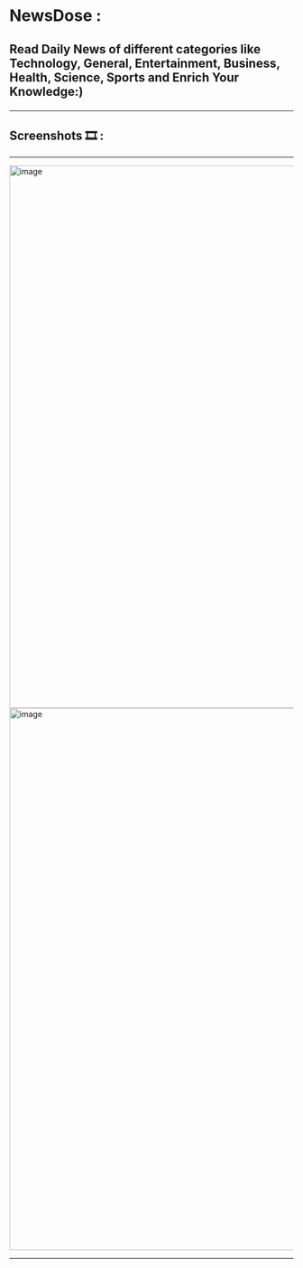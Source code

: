 # NewsDose :
## Read Daily News of different categories like Technology, General, Entertainment, Business, Health, Science, Sports and Enrich Your Knowledge:) <br/><hr/>
## Screenshots 🎞 :
<hr/>
<img width="960" alt="image" src="https://user-images.githubusercontent.com/92162945/190699074-0ce28560-263a-4078-8cd3-0710808f968b.png"><br/>
<img width="959" alt="image" src="https://user-images.githubusercontent.com/92162945/190695822-ea9b956c-36e9-490d-8377-a557a5338f0d.png">
<hr/>





